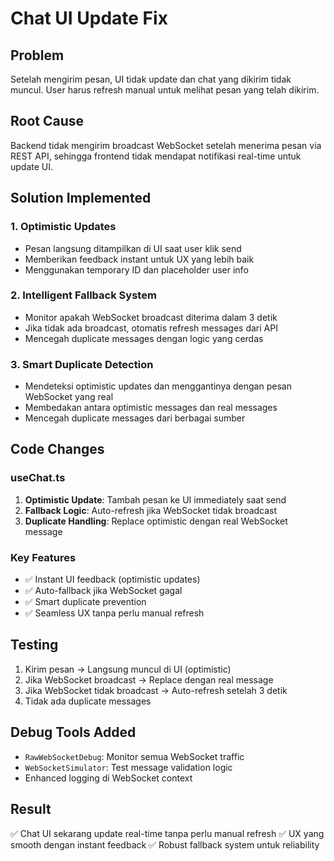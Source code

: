 # Chat UI Update Fix

## Problem
Setelah mengirim pesan, UI tidak update dan chat yang dikirim tidak muncul. User harus refresh manual untuk melihat pesan yang telah dikirim.

## Root Cause
Backend tidak mengirim broadcast WebSocket setelah menerima pesan via REST API, sehingga frontend tidak mendapat notifikasi real-time untuk update UI.

## Solution Implemented

### 1. Optimistic Updates
- Pesan langsung ditampilkan di UI saat user klik send
- Memberikan feedback instant untuk UX yang lebih baik
- Menggunakan temporary ID dan placeholder user info

### 2. Intelligent Fallback System
- Monitor apakah WebSocket broadcast diterima dalam 3 detik
- Jika tidak ada broadcast, otomatis refresh messages dari API
- Mencegah duplicate messages dengan logic yang cerdas

### 3. Smart Duplicate Detection
- Mendeteksi optimistic updates dan menggantinya dengan pesan WebSocket yang real
- Membedakan antara optimistic messages dan real messages
- Mencegah duplicate messages dari berbagai sumber

## Code Changes

### useChat.ts
1. **Optimistic Update**: Tambah pesan ke UI immediately saat send
2. **Fallback Logic**: Auto-refresh jika WebSocket tidak broadcast
3. **Duplicate Handling**: Replace optimistic dengan real WebSocket message

### Key Features
- ✅ Instant UI feedback (optimistic updates)
- ✅ Auto-fallback jika WebSocket gagal
- ✅ Smart duplicate prevention
- ✅ Seamless UX tanpa perlu manual refresh

## Testing
1. Kirim pesan → Langsung muncul di UI (optimistic)
2. Jika WebSocket broadcast → Replace dengan real message
3. Jika WebSocket tidak broadcast → Auto-refresh setelah 3 detik
4. Tidak ada duplicate messages

## Debug Tools Added
- `RawWebSocketDebug`: Monitor semua WebSocket traffic
- `WebSocketSimulator`: Test message validation logic
- Enhanced logging di WebSocket context

## Result
✅ Chat UI sekarang update real-time tanpa perlu manual refresh
✅ UX yang smooth dengan instant feedback
✅ Robust fallback system untuk reliability